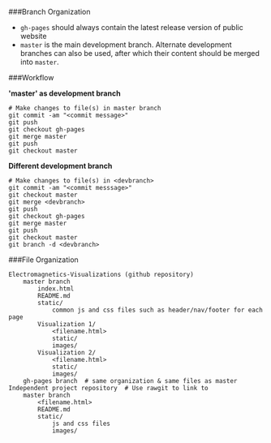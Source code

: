 ###Branch Organization

- `gh-pages` should always contain the latest release version of public website
- `master` is the main development branch. Alternate development branches can also be used, after which their content should be merged into `master`.

###Workflow

__'master' as development branch__

    # Make changes to file(s) in master branch
    git commit -am "<commit message>"
    git push
    git checkout gh-pages
    git merge master
    git push
    git checkout master

__Different development branch__

    # Make changes to file(s) in <devbranch>
    git commit -am "<commit messsage>"
    git checkout master
    git merge <devbranch>
    git push
    git checkout gh-pages
    git merge master
    git push
    git checkout master
    git branch -d <devbranch>

###File Organization

    Electromagnetics-Visualizations (github repository)
        master branch
            index.html
            README.md
            static/
                common js and css files such as header/nav/footer for each page
            Visualization 1/
                <filename.html>
                static/
                images/
            Visualization 2/
                <filename.html>
                static/
                images/
        gh-pages branch  # same organization & same files as master
    Independent project repository  # Use rawgit to link to
        master branch
            <filename.html>
            README.md
            static/
                js and css files
                images/
